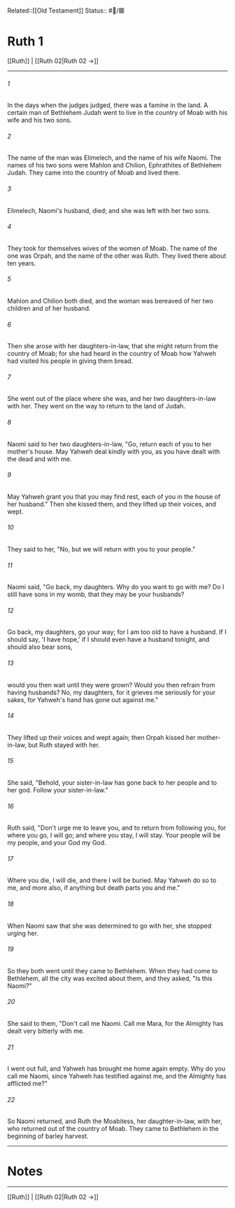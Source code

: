 Related::[[Old Testament]]
Status:: #📖/🟥
# Ruth 1

[[Ruth]] | [[Ruth 02|Ruth 02 →]]
***



###### 1 
In the days when the judges judged, there was a famine in the land. A certain man of Bethlehem Judah went to live in the country of Moab with his wife and his two sons. 

###### 2 
The name of the man was Elimelech, and the name of his wife Naomi. The names of his two sons were Mahlon and Chilion, Ephrathites of Bethlehem Judah. They came into the country of Moab and lived there. 

###### 3 
Elimelech, Naomi's husband, died; and she was left with her two sons. 

###### 4 
They took for themselves wives of the women of Moab. The name of the one was Orpah, and the name of the other was Ruth. They lived there about ten years. 

###### 5 
Mahlon and Chilion both died, and the woman was bereaved of her two children and of her husband. 

###### 6 
Then she arose with her daughters-in-law, that she might return from the country of Moab; for she had heard in the country of Moab how Yahweh had visited his people in giving them bread. 

###### 7 
She went out of the place where she was, and her two daughters-in-law with her. They went on the way to return to the land of Judah. 

###### 8 
Naomi said to her two daughters-in-law, "Go, return each of you to her mother's house. May Yahweh deal kindly with you, as you have dealt with the dead and with me. 

###### 9 
May Yahweh grant you that you may find rest, each of you in the house of her husband." Then she kissed them, and they lifted up their voices, and wept. 

###### 10 
They said to her, "No, but we will return with you to your people." 

###### 11 
Naomi said, "Go back, my daughters. Why do you want to go with me? Do I still have sons in my womb, that they may be your husbands? 

###### 12 
Go back, my daughters, go your way; for I am too old to have a husband. If I should say, 'I have hope,' if I should even have a husband tonight, and should also bear sons, 

###### 13 
would you then wait until they were grown? Would you then refrain from having husbands? No, my daughters, for it grieves me seriously for your sakes, for Yahweh's hand has gone out against me." 

###### 14 
They lifted up their voices and wept again; then Orpah kissed her mother-in-law, but Ruth stayed with her. 

###### 15 
She said, "Behold, your sister-in-law has gone back to her people and to her god. Follow your sister-in-law." 

###### 16 
Ruth said, "Don't urge me to leave you, and to return from following you, for where you go, I will go; and where you stay, I will stay. Your people will be my people, and your God my God. 

###### 17 
Where you die, I will die, and there I will be buried. May Yahweh do so to me, and more also, if anything but death parts you and me." 

###### 18 
When Naomi saw that she was determined to go with her, she stopped urging her. 

###### 19 
So they both went until they came to Bethlehem. When they had come to Bethlehem, all the city was excited about them, and they asked, "Is this Naomi?" 

###### 20 
She said to them, "Don't call me Naomi. Call me Mara, for the Almighty has dealt very bitterly with me. 

###### 21 
I went out full, and Yahweh has brought me home again empty. Why do you call me Naomi, since Yahweh has testified against me, and the Almighty has afflicted me?" 

###### 22 
So Naomi returned, and Ruth the Moabitess, her daughter-in-law, with her, who returned out of the country of Moab. They came to Bethlehem in the beginning of barley harvest.

---
# Notes


***
[[Ruth]] | [[Ruth 02|Ruth 02 →]]
